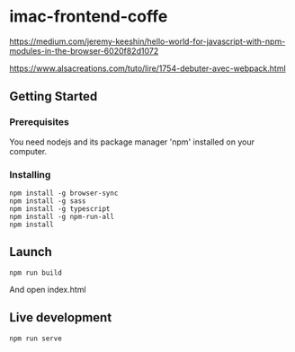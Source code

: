 # imac-frontend-coffe

https://medium.com/jeremy-keeshin/hello-world-for-javascript-with-npm-modules-in-the-browser-6020f82d1072

https://www.alsacreations.com/tuto/lire/1754-debuter-avec-webpack.html

## Getting Started

### Prerequisites

You need nodejs and its package manager 'npm' installed on your computer.

### Installing

```
npm install -g browser-sync
npm install -g sass
npm install -g typescript
npm install -g npm-run-all
npm install
```

## Launch

```
npm run build
```

And open index.html

## Live development

```
npm run serve
```
